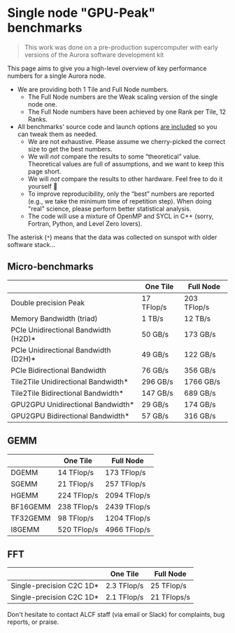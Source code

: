 # Single node "GPU-Peak" benchmarks

> This work was done on a pre-production supercomputer with early versions of the Aurora software development kit

This page aims to give you a high-level overview of key performance numbers for a single Aurora node.

- We are providing both 1 Tile and Full Node numbers.
  - The Full Node numbers are the Weak scaling version of the single node one.
  - The Full Node numbers have been achieved by one Rank per Tile, 12 Ranks.
- All benchmarks' source code and launch options [are included](src/) so you can tweak them as needed.
   - We are not exhaustive. Please assume we cherry-picked the correct size to get the best numbers.
   - We will *not* compare the results to some “theoretical” value.  Theoretical values are full of assumptions, and we want to keep this page short.
   - We will *not* compare the results to other hardware. Feel free to do it yourself 🙂
   - To improve reproducibility, only the “best” numbers are reported (e.g., we take the minimum time of repetition step). When doing "real" science, please perform better statistical analysis.
   - The code will use a mixture of OpenMP and SYCL in C++ (sorry, Fortran, Python, and Level Zero lovers).

The asterisk (`*`) means that the data was collected on sunspot with older software stack...

## Micro-benchmarks

|            | One Tile   | Full Node  |
| -----------|------------|------------|
| Double precision Peak    | 17 TFlop/s  | 203 TFlop/s|
| Memory Bandwidth (triad)  | 1 TB/s | 12 TB/s |
| PCIe Unidirectional Bandwidth (H2D)* | 50 GB/s | 173 GB/s |
| PCIe Unidirectional Bandwidth (D2H)* | 49 GB/s | 122 GB/s |
| PCIe Bidirectional Bandwidth  | 76 GB/s | 356 GB/s |
| Tile2Tile Unidirectional Bandwidth* | 296 GB/s | 1766 GB/s |
| Tile2Tile Bidirectional Bandwidth* | 147 GB/s | 689 GB/s |
| GPU2GPU Unidirectional Bandwidth* | 29 GB/s | 174 GB/s |
| GPU2GPU Bidirectional Bandwidth* | 57 GB/s | 316 GB/s |

## GEMM

|          | One Tile   | Full Node   |
| ---------|------------|-------------|
| DGEMM    | 14 TFlop/s  |  173 TFlop/s |
| SGEMM    | 21 TFlop/s  |  257 TFlop/s |
| HGEMM    | 224 TFlop/s | 2094 TFlop/s |
| BF16GEMM | 238 TFlop/s | 2439 TFlop/s |
| TF32GEMM | 98 TFlop/s  | 1204 TFlop/s |
| I8GEMM   | 520 TFlop/s | 4966 TFlop/s |

## FFT

|          | One Tile   | Full Node   |
| ---------|------------|-------------|
| Single-precision C2C 1D* | 2.3 TFlop/s  | 25 TFlop/s |
| Single-precision C2C 1D* | 2.1 TFlop/s | 21 TFlops/s |

Don't hesitate to contact ALCF staff (via email or Slack) for complaints, bug reports, or praise.
